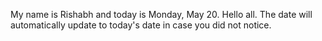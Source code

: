 My name is Rishabh and today is Monday, May 20. Hello all. The date will automatically update to today's date in case you did not notice.
